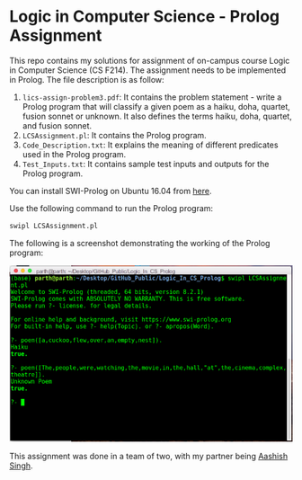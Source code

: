 # Logic in Computer Science - Prolog Assignment

This repo contains my solutions for assignment of on-campus course Logic in Computer Science (CS F214). The assignment needs to be implemented in Prolog. The file description is as follow:

1. `lics-assign-problem3.pdf`: It contains the problem statement - write a Prolog program that will classify a given poem as a haiku, doha, quartet, fusion sonnet or unknown. It also defines the terms haiku, doha, quartet, and fusion sonnet. 
2. `LCSAssignment.pl`: It contains the Prolog program.
3. `Code_Description.txt`: It explains the meaning of different predicates used in the Prolog program.
4. `Test_Inputs.txt`: It contains sample test inputs and outputs for the Prolog program.

You can install SWI-Prolog on Ubuntu 16.04 from [here](https://www.swi-prolog.org/build/PPA.html).

Use the following command to run the Prolog program:
```sh
swipl LCSAssignment.pl
```

The following is a screenshot demonstrating the working of the Prolog program:

![Prolog Program](./imgs/cli.png)

This assignment was done in a team of two, with my partner being [Aashish Singh](https://github.com/Aashish683).

